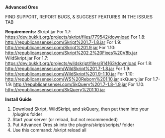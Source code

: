 **Advanced Ores**

FIND SUPPORT, REPORT BUGS, & SUGGEST FEATURES IN THE ISSUES TAB


**Requirements:**
Skript.jar
For 1.7: https://dev.bukkit.org/projects/skript/files/779542/download
For 1.8: http://republicansensei.com/Skript%201.7-1.8.jar
For 1.9: http://republicansensei.com/Skript%201.9.jar
For 1.10: http://republicansensei.com/Skript%202.2%20Fixes%20V8b.jar
WildSkript.jar
For 1.7: https://dev.bukkit.org/projects/wildskript/files/814163/download
For 1.8: http://republicansensei.com/WildSkript%201.7-1.8.jar
For 1.9: http://republicansensei.com/WildSkript%201.9-1.10.jar
For 1.10: http://republicansensei.com/WS%20Reborn%201.10.jar
skQuery.jar
For 1.7-1.9: http://republicansensei.com/SkQuery%201.7-1.8-1.9.jar
For 1.10: http://republicansensei.com/SkQuery%201.10.jar


**Install Guide**
1. Download Skript, WildSkript, and skQuery, then put them into your /plugins folder
2. Start your server (or reload, but not recommended)
3. Put Advanced Ores.sk into the plugins/skript/scripts/ folder
4. Use this command: /skript reload all
